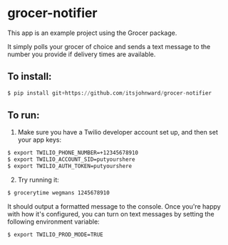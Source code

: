 # grocer-notifier

This app is an example project using the Grocer package.

It simply polls your grocer of choice and sends a text message to the number you provide if delivery times are available.

## To install:

```py
$ pip install git+https://github.com/itsjohnward/grocer-notifier
```

## To run:

1. Make sure you have a Twilio developer account set up, and then set your app keys:

```sh
$ export TWILIO_PHONE_NUMBER=+12345678910
$ export TWILIO_ACCOUNT_SID=putyourshere
$ export TWILIO_AUTH_TOKEN=putyourshere
```

2. Try running it:

```sh
$ grocerytime wegmans 1245678910
```

It should output a formatted message to the console. Once you're happy with how it's configured, you can turn on text messages by setting the following environment variable:

```
$ export TWILIO_PROD_MODE=TRUE
```